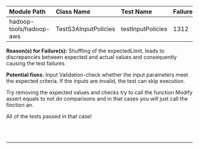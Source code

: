 | Module Path | Class Name | Test Name | Failures | Errors |
| :----------- | :--------- | :-------- | :------- | :----- |
| hadoop-tools/hadoop-aws | TestS3AInputPolicies | testInputPolicies | 1312 | 0 |

**Reason(s) for Failure(s):**
Shuffling of the expectedLimit, leads to discrepancies between expected and actual values and consequently causing the test failures

**Potential fixes:** Input Validation-check whether the input parameters meet the expected criteria. If the inputs are invalid, the test can skip execution.


Try removing the expected values and checks try to call the function 
Modify assert equals to not do comparisons and in that cases you will just call the finction an.

All of the tests passed in that case!




<br><br>
________
